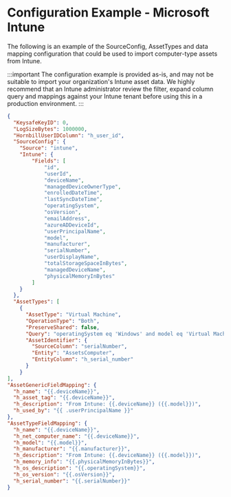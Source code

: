 # Configuration Example - Microsoft Intune

The following is an example of the SourceConfig, AssetTypes and data mapping configuration that could be used to import computer-type assets from Intune.

:::important
The configuration example is provided as-is, and may not be suitable to import your organization's Intune asset data. We highly recommend that an Intune administrator review the filter, expand column query and mappings against your Intune tenant before using this in a production environment.
:::

```json
{
  "KeysafeKeyID": 0,
  "LogSizeBytes": 1000000,
  "HornbillUserIDColumn": "h_user_id",
  "SourceConfig": {
    "Source": "intune",
    "Intune": {
        "Fields": [
            "id",
            "userId",
            "deviceName",
            "managedDeviceOwnerType",
            "enrolledDateTime",
            "lastSyncDateTime",
            "operatingSystem",
            "osVersion",
            "emailAddress",
            "azureADDeviceId",
            "userPrincipalName",
            "model",
            "manufacturer",
            "serialNumber",
            "userDisplayName",
            "totalStorageSpaceInBytes",
            "managedDeviceName",
            "physicalMemoryInBytes"
        ]
    }
  },
  "AssetTypes": [
    {
      "AssetType": "Virtual Machine",
      "OperationType": "Both",
      "PreserveShared": false,
      "Query": "operatingSystem eq 'Windows' and model eq 'Virtual Machine'",
      "AssetIdentifier": {
        "SourceColumn": "serialNumber",
        "Entity": "AssetsComputer",
        "EntityColumn": "h_serial_number"
      }
    }
],
"AssetGenericFieldMapping": {
  "h_name": "{{.deviceName}}",
  "h_asset_tag": "{{.deviceName}}",
  "h_description": "From Intune: {{.deviceName}} ({{.model}})",
  "h_used_by": "{{ .userPrincipalName }}"
},
"AssetTypeFieldMapping": {
  "h_name": "{{.deviceName}}",
  "h_net_computer_name": "{{.deviceName}}",
  "h_model": "{{.model}}",
  "h_manufacturer": "{{.manufacturer}}",
  "h_description": "From Intune: {{.deviceName}} ({{.model}})",
  "h_memory_info": "{{.physicalMemoryInBytes}}",
  "h_os_description": "{{.operatingSystem}}",
  "h_os_version": "{{.osVersion}}",
  "h_serial_number": "{{.serialNumber}}"
}
```
